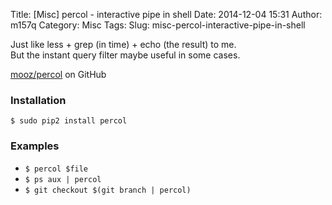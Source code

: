 Title: [Misc] percol - interactive pipe in shell
Date: 2014-12-04 15:31
Author: m157q
Category: Misc
Tags: 
Slug: misc-percol-interactive-pipe-in-shell

<!--more-->  
  
Just like less + grep (in time) + echo (the result) to me.  
But the instant query filter maybe useful in some cases.  
  
[mooz/percol](https://github.com/mooz/percol) on GitHub  
  
### Installation  
`$ sudo pip2 install percol`  
  
### Examples  
  
+ `$ percol $file`  
+ `$ ps aux | percol`  
+ `$ git checkout $(git branch | percol)`  